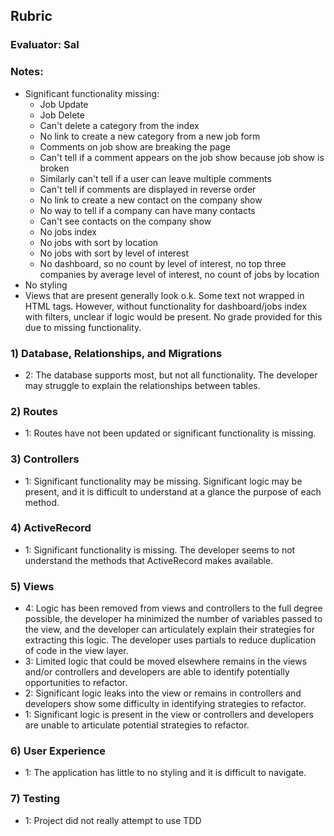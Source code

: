 ## Rubric

### Evaluator: Sal

### Notes:

* Significant functionality missing:
    * Job Update
    * Job Delete
    * Can't delete a category from the index
    * No link to create a new category from a new job form
    * Comments on job show are breaking the page
    * Can't tell if a comment appears on the job show because job show is broken
    * Similarly can't tell if a user can leave multiple comments
    * Can't tell if comments are displayed in reverse order
    * No link to create a new contact on the company show
    * No way to tell if a company can have many contacts
    * Can't see contacts on the company show
    * No jobs index
    * No jobs with sort by location
    * No jobs with sort by level of interest
    * No dashboard, so no count by level of interest, no top three companies by average level of interest, no count of jobs by location
* No styling
* Views that are present generally look o.k. Some text not wrapped in HTML tags. However, without functionality for dashboard/jobs index with filters, unclear if logic would be present. No grade provided for this due to missing functionality.

### 1) Database, Relationships, and Migrations

* 2: The database supports most, but not all functionality. The developer may struggle to explain the relationships between tables.

### 2) Routes

* 1: Routes have not been updated or significant functionality is missing.

### 3) Controllers

* 1: Significant functionality may be missing. Significant logic may be present, and it is difficult to understand at a glance the purpose of each method.

### 4) ActiveRecord

* 1: Significant functionality is missing. The developer seems to not understand the methods that ActiveRecord makes available.

### 5) Views

* 4: Logic has been removed from views and controllers to the full degree possible, the developer ha minimized the number of variables passed to the view, and the developer can articulately explain their strategies for extracting this logic. The developer uses partials to reduce duplication of code in the view layer.
* 3: Limited logic that could be moved elsewhere remains in the views and/or controllers and developers are able to identify potentially opportunities to refactor.
* 2: Significant logic leaks into the view or remains in controllers and developers show some difficulty in identifying strategies to refactor.
* 1: Significant logic is present in the view or controllers and developers are unable to articulate potential strategies to refactor.

### 6) User Experience

* 1: The application has little to no styling and it is difficult to navigate.

### 7) Testing

* 1: Project did not really attempt to use TDD
